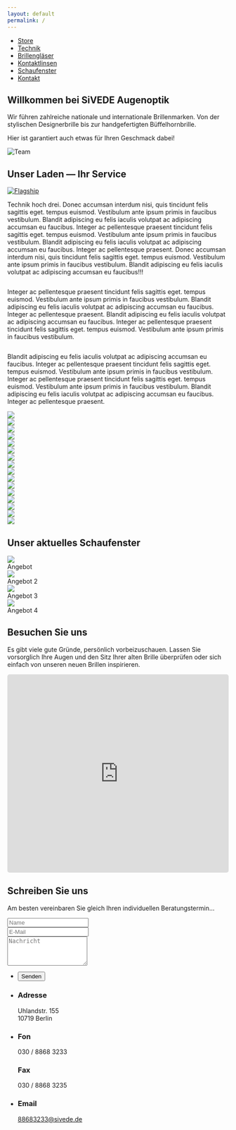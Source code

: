 ```yaml
---
layout: default
permalink: /
---
```


<nav class="fixed">
	<ul>
		<li><a href="#store" class="icon fa-long-arrow-down">Store</a></li>
		<li><a href="#technic" class="icon fa-wrench">Technik</a></li>
	  <li><a href="#glasses" class="icon fa-search">Brillengläser</a></li>
		<li><a href="#lenses" class="icon fa-eye">Kontaktlinsen</a></li>
	  <li><a href="#window" class=" icon fa-windows">Schaufenster</a></li>
		<li><a href="#maps" class=" icon fa-envelope">Kontakt</a></li>
	</ul>
</nav>
<section id="one">
<h1>Willkommen bei SiVEDE Augenoptik</h1>
<p>Wir führen zahlreiche nationale und internationale Brillenmarken. Von der stylischen Designerbrille bis zur handgefertigten Büffelhornbrille.</p>
<p>Hier ist garantiert auch etwas für Ihren Geschmack dabei!</p>

<span class="image"><img src="image/background.png" alt="Team" class="image fit" /></span>
</section>

<section id="store" class="">
	<h2>Unser Laden &mdash; Ihr Service</h2>

<a href="image/site/US_2_SIVEDE_Details-27.jpg" class="image left thumb wow fadeIn"><img src="image/site/US_2_SIVEDE_Details-27.jpg" alt="Flagship" title="Unser Geschäft"/></a>
<!-- Weitere Bilder in der Galerie -->
<div style="display: none">
<a href="image/site/US_2_SIVEDE_Details-26.jpg" class="image left thumb"><img src="image/site/US_2_SIVEDE_Details-30.jpg" alt="Flagship" title="Unser Geschäft - vorne"/></a>
</div>

<p>Technik hoch drei. Donec accumsan interdum nisi, quis tincidunt felis sagittis eget. tempus euismod. Vestibulum ante ipsum primis in faucibus vestibulum. Blandit adipiscing eu felis iaculis volutpat ac adipiscing accumsan eu faucibus. Integer ac pellentesque praesent tincidunt felis sagittis eget. tempus euismod. Vestibulum ante ipsum primis in faucibus vestibulum. Blandit adipiscing eu felis iaculis volutpat ac adipiscing accumsan eu faucibus. Integer ac pellentesque praesent. Donec accumsan interdum nisi, quis tincidunt felis sagittis eget. tempus euismod. Vestibulum ante ipsum primis in faucibus vestibulum. Blandit adipiscing eu felis iaculis volutpat ac adipiscing accumsan eu faucibus!!!</p>


<a id="technic" href="image/site/US_3_Sivede_Technik-3.jpg" class="image right thumb"><img src="image/site/US_3_Sivede_Technik-3.jpg" alt="" title="El Classico" /></a>
<p>Integer ac pellentesque praesent tincidunt felis sagittis eget. tempus euismod. Vestibulum ante ipsum primis in faucibus vestibulum. Blandit adipiscing eu felis iaculis volutpat ac adipiscing accumsan eu faucibus. Integer ac pellentesque praesent. Blandit adipiscing eu felis iaculis volutpat ac adipiscing accumsan eu faucibus. Integer ac pellentesque praesent tincidunt felis sagittis eget. tempus euismod. Vestibulum ante ipsum primis in faucibus vestibulum.</p>

<a id="glasses" href="image/site/US_3_Sivede_Technik-9.jpg" class="image left thumb"><img src="image/site/US_3_Sivede_Technik-9.jpg" alt="" title="El Classico" /></a>
<p>Blandit adipiscing eu felis iaculis volutpat ac adipiscing accumsan eu faucibus. Integer ac pellentesque praesent tincidunt felis sagittis eget. tempus euismod. Vestibulum ante ipsum primis in faucibus vestibulum. Integer ac pellentesque praesent tincidunt felis sagittis eget. tempus euismod. Vestibulum ante ipsum primis in faucibus vestibulum. Blandit adipiscing eu felis iaculis volutpat ac adipiscing accumsan eu faucibus. Integer ac pellentesque praesent.</p>


<div id="owl-schaufenster">
	<div id="lenses" class="row">
		<div class="3u 4u(medium)  6u(small) 12u(xsmall)"><img src="image/brands/icberlin.jpg" /></div>
		<div class="3u 4u(medium)  6u(small) 12u(xsmall)"><img src="image/brands/mykita.png"></div>
		<div class="3u 4u(medium) 6u(small) 12u(xsmall)"><img src="image/brands/porsche-design.png"></div>
		<div class="3u 4u(medium)  6u(small) 12u(xsmall)"><img src="image/brands/ray-ban.png"></div>
	</div>
	<div class="row">
		<div class="wow fadeIn brand 3u 4u(medium)  6u(small) 12u(xsmall)"><img src="image/brands/rodenstock.png"></div>
		<div class="wow fadeIn brand 3u 4u(medium) 6u(small) 12u(xsmall)"><img src="image/brands/tom-ford.png"></div>
		<div class="wow fadeIn brand 3u 4u(medium)  6u(small) 12u(xsmall)"><img src="image/brands/wollenweber.png"></div>
		<div class="wow fadeIn brand 3u 4u(medium)  6u(small) 12u(xsmall)"><img src="image/brands/braun.png"></div>
	</div>
	<div class="row">
		<div class="wow fadeIn brand 3u 4u(medium) 6u(small) 12u(xsmall)"><img src="image/brands/bugatti.png"></div>
		<div class="wow fadeIn brand 3u 4u(medium)  6u(small) 12u(xsmall)"><img src="image/brands/davidoff.png"></div>
		<div class="wow fadeIn brand 3u 4u(medium)  6u(small) 12u(xsmall)"><img src="image/brands/dior.jpg"></div>
		<div class="wow fadeIn brand 3u 4u(medium) 6u(small) 12u(xsmall)"><img src="image/brands/escada.png"></div>
	</div>
	<div class="row">
		<div class="wow fadeIn brand 3u 4u(medium)  6u(small) 12u(xsmall)"><img src="image/brands/lesca.png"></div>
		<div class="wow fadeIn brand 3u 4u(medium)  6u(small) 12u(xsmall)"><img src="image/brands/horn-i.png"></div>
		<div class="wow fadeIn brand 3u 4u(medium) 6u(small) 12u(xsmall)"><img src="image/brands/lunor.png"></div>
		<div class="wow fadeIn brand 3u 4u(medium)  6u(small) 12u(xsmall)"><img src="image/brands/marc_cain.png"></div>
	</div>
</div>
</section>


<section id="window" class="wow fadeIn">
	<h2>Unser aktuelles Schaufenster</h2>
	<div class="owl-carousel poptrox-popup" id="owl-schaufenster">
		<div class="image fit"><img src="image/site/US_2_SIVEDE_Details-17.jpg"><div class="caption">Angebot</div></div>
		<div class="image fit"><img src="image/site/US_2_SIVEDE_Details-20.jpg"><div class="caption">Angebot 2</div></div>
		<div class="image fit"><img src="image/site/US_2_SIVEDE_Details-5.jpg"><div class="caption">Angebot 3</div></div>
		<div class="image fit"><img src="image/site/US_2_SIVEDE_Details-9.jpg"><div class="caption">Angebot 4</div></div>
	</div>
</section>

<section id="maps" class="wow fadeIn">
 <div>
	<h2>Besuchen Sie uns</h2>
		<p>Es gibt viele gute Gründe, persönlich vorbeizuschauen. Lassen Sie vorsorglich Ihre Augen und den Sitz Ihrer alten Brille überprüfen oder sich einfach von unseren neuen Brillen inspirieren.</p>
    <div class="12u$ embed-container maps">
			<iframe src="https://www.google.com/maps/embed?pb=!1m18!1m12!1m3!1d9715.76829556531!2d13.324670915344218!3d52.49828813664044!2m3!1f0!2f0!3f0!3m2!1i1024!2i768!4f13.1!3m3!1m2!1s0x47a850fa0ec4ceed%3A0x5a48949ecf5364c3!2sSivede+Augenoptik!5e0!3m2!1sde!2sde!4v1418805179638" width="600" height="450" frameborder="0" style="border:0;width:100% !important;min-height:450px;height:auto !important;border-radius:0.35em;"></iframe>
		</div>  
	 </div>
</section>		



<section id="contact" class="wow fadeIn">
	<h2>Schreiben Sie uns</h2>
	<p>Am besten vereinbaren Sie gleich Ihren individuellen Beratungstermin... </p>
	<div class="row">
		<div class="8u 12u$(small)">
			<form action="//formspree.io/hardenberg.persico@googlemail.com" method="post" id="contactForm">
				<div class="row uniform 50%">
					<div class="6u 12u$(xsmall)"><input type="text" name="name" id="name" placeholder="Name" /></div>
					<div class="6u$ 12u$(xsmall)"><input type="email" name="_replyto" id="email" placeholder="E-Mail" /></div>
					<div class="12u$"><textarea name="message" id="message" placeholder="Nachricht" rows="4"></textarea></div>
					<input type="hidden" name="_subject" value="Kontaktformular Homepage" />
					<input type="text" name="_gotcha" style="display:none" />
				</div>
				<ul class="actions">
					<li><input type="submit" value="Senden" id="submit"/></li>
				</ul>
			</form>		
		</div>
		<div id="address" class="4u$ 12u$(small)">
			<ul class="labeled-icons">
				<li>
					<h3 class="icon fa-home"><span class="label">Adresse</span></h3>
					Uhlandstr. 155<br />
					10719 Berlin
				</li>
				<li>
					<h3 class="icon fa-mobile"><span class="label">Fon</span></h3>
					030 / 8868 3233
					<br />
					<h3 class="icon fa-fax "><span class="label">Fax</span></h3>
					030 / 8868 3235
				</li>
				<li>
					<h3 class="icon fa-envelope-o"><span class="label">Email</span></h3>
					<a href="mailto:88683233@sivede.de">88683233@sivede.de</a>
				</li>
			</ul>
		</div>
	</div>
</section>

